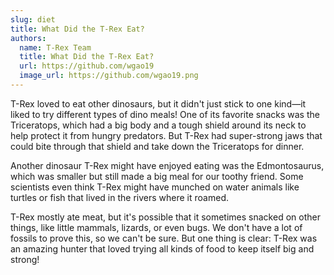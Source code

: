 ```yaml
---
slug: diet
title: What Did the T-Rex Eat?
authors:
  name: T-Rex Team
  title: What Did the T-Rex Eat?
  url: https://github.com/wgao19
  image_url: https://github.com/wgao19.png
---
```


T-Rex loved to eat other dinosaurs, but it didn't just stick to one kind—it liked to try different types of dino meals! One of its favorite snacks was the Triceratops, which had a big body and a tough shield around its neck to help protect it from hungry predators. But T-Rex had super-strong jaws that could bite through that shield and take down the Triceratops for dinner.

Another dinosaur T-Rex might have enjoyed eating was the Edmontosaurus, which was smaller but still made a big meal for our toothy friend. Some scientists even think T-Rex might have munched on water animals like turtles or fish that lived in the rivers where it roamed.

T-Rex mostly ate meat, but it's possible that it sometimes snacked on other things, like little mammals, lizards, or even bugs. We don't have a lot of fossils to prove this, so we can't be sure. But one thing is clear: T-Rex was an amazing hunter that loved trying all kinds of food to keep itself big and strong!
